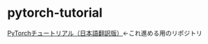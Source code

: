 # pytorch-tutorial
[PyTorchチュートリアル（日本語翻訳版）](https://yutaroogawa.github.io/pytorch_tutorials_jp/)←これ進める用のリポジトリ
